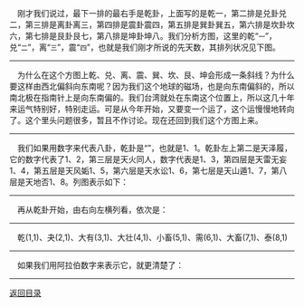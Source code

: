 &emsp;刚才我们说过，最下一排的最右手是乾卦，上面写的是乾一，第二排是兑卦兑二，第三排是离卦离三，第四排是震卦震四，第五排是巽卦巽五，第六排是坎卦坎六，第七排是艮卦艮七，第八排是坤卦坤八。我们分析方图，这里的乾“``一``”，兑“``二``”，离“``三``”，震“``四``”，也就是我们刚才所说的先天数，其排列状况见下图。
___
&emsp;为什么在这个方图上乾、兑、离、震、巽、坎、艮、坤会形成一条斜线？为什么要这样由西北偏斜向东南呢？因为我们这个地球的磁场，也是向东南偏斜的，所以南北极在指南针上是向东南偏的。我们台湾就处在东南这个位置上，所以这几十年来运气特别好，特别走运。可是从今年开始，又要变一个运了，这个运慢慢地转向了。这个里头问题很多，暂且不作讨论。现在还回到我们这个方图上来。
___
&emsp;我们如果用数字来代表八卦，乾卦是“”，也就是1、1。乾卦左上第二是天泽履，它的数字代表了1、2，第三层是天火同人，数字代表是1、3，第四层是天雷无妄1、4，第五层是天风姤1、5，第六层是天水讼1、6，第七层是天山遁1、7，第八层是天地否1、8。列图表示如下：
___
&emsp;再从乾卦开始，由右向左横列看，依次是：
___
&emsp;乾(1,1)、夬(2,1)、大有(3,1)、大壮(4,1)、小畜(5,1)、需(6,1)、大畜(7,1)、泰(8,1)
___
&emsp;如果我们用阿拉伯数字来表示它，就更清楚了：
___
[返回目录](../../master/README.md#目录)